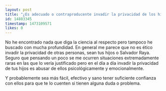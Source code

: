 ```yaml
---
layout: post
title: "¿Es adecuado o contraproducente invadir la privacidad de los hijos? (espiar con quién se juntan, explorarles el móvil sin su permiso, etc)"
id: 14883345
timestamp: 1473109571
likes: 0
---
```


 No he encontrado nada que diga la ciencia al respecto pero tampoco he buscado con mucha profundidad. En general me parece que no es ético invadir la privacidad de otras personas, sean tus hijos o Salvador Raya. Seguro que pensando un poco se me ocurren situaciones extremadamente raras en las que lo vería justificado pero en el día a día invadir la privacidad de tus hijos es abusar de ellos psicológicamente y emocionalmente.

Y probablemente sea más fácil, efectivo y sano tener suficiente confianza con ellos para que te lo cuenten si tienen alguna duda o problema.